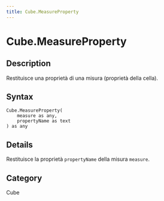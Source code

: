 ```yaml
---
title: Cube.MeasureProperty
---
```


# Cube.MeasureProperty


## Description

Restituisce una proprietà di una misura (proprietà della cella).


## Syntax

```powerquery
Cube.MeasureProperty(
    measure as any,
    propertyName as text
) as any
```


## Details

Restituisce la proprietà <code>propertyName</code> della misura <code>measure</code>.



## Category
Cube
